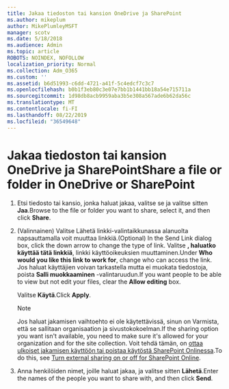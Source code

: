 ```yaml
---
title: Jakaa tiedoston tai kansion OneDrive ja SharePoint
ms.author: mikeplum
author: MikePlumleyMSFT
manager: scotv
ms.date: 5/18/2018
ms.audience: Admin
ms.topic: article
ROBOTS: NOINDEX, NOFOLLOW
localization_priority: Normal
ms.collection: Adm_O365
ms.custom: ''
ms.assetid: b6d51993-c6dd-4721-a41f-5c4edcf7c3c7
ms.openlocfilehash: b0b1f3eb80c3e07e7bb1b1441bb18a54e715711a
ms.sourcegitcommit: 1d98db8acb9959aba3b5e308a567ade6b62da56c
ms.translationtype: MT
ms.contentlocale: fi-FI
ms.lasthandoff: 08/22/2019
ms.locfileid: "36549648"
---
```

# <a name="share-a-file-or-folder-in-onedrive-or-sharepoint"></a><span data-ttu-id="531a1-102">Jakaa tiedoston tai kansion OneDrive ja SharePoint</span><span class="sxs-lookup"><span data-stu-id="531a1-102">Share a file or folder in OneDrive or SharePoint</span></span>

1. <span data-ttu-id="531a1-103">Etsi tiedosto tai kansio, jonka haluat jakaa, valitse se ja valitse sitten **Jaa**.</span><span class="sxs-lookup"><span data-stu-id="531a1-103">Browse to the file or folder you want to share, select it, and then click **Share**.</span></span>
    
2. <span data-ttu-id="531a1-104">(Valinnainen) Valitse Lähetä linkki-valintaikkunassa alanuolta napsauttamalla voit muuttaa linkkiä.</span><span class="sxs-lookup"><span data-stu-id="531a1-104">(Optional) In the Send Link dialog box, click the down arrow to change the type of link.</span></span> <span data-ttu-id="531a1-105">Valitse **, haluatko käyttää tätä linkkiä**, linkki käyttöoikeuksien muuttaminen.</span><span class="sxs-lookup"><span data-stu-id="531a1-105">Under **Who would you like this link to work for**, change who can access the link.</span></span> <span data-ttu-id="531a1-106">Jos haluat käyttäjien voivan tarkastella mutta ei muokata tiedostoja, poista **Salli muokkaaminen** -valintaruudun.</span><span class="sxs-lookup"><span data-stu-id="531a1-106">If you want people to be able to view but not edit your files, clear the **Allow editing** box.</span></span> 
    
    <span data-ttu-id="531a1-107">Valitse **Käytä**.</span><span class="sxs-lookup"><span data-stu-id="531a1-107">Click **Apply**.</span></span>
    
    > [!NOTE]
    > <span data-ttu-id="531a1-108">Jos haluat jakamisen vaihtoehto ei ole käytettävissä, sinun on Varmista, että se sallitaan organisaation ja sivustokokoelman.</span><span class="sxs-lookup"><span data-stu-id="531a1-108">If the sharing option you want isn't available, you need to make sure it's allowed for your organization and for the site collection.</span></span> <span data-ttu-id="531a1-109">Voit tehdä tämän, on [ottaa ulkoiset jakamisen käyttöön tai poistaa käytöstä SharePoint Onlinessa](https://go.microsoft.com/fwlink/?linkid=866426).</span><span class="sxs-lookup"><span data-stu-id="531a1-109">To do this, see [Turn external sharing on or off for SharePoint Online](https://go.microsoft.com/fwlink/?linkid=866426).</span></span> 
  
3. <span data-ttu-id="531a1-110">Anna henkilöiden nimet, joille haluat jakaa, ja valitse sitten **Lähetä**.</span><span class="sxs-lookup"><span data-stu-id="531a1-110">Enter the names of the people you want to share with, and then click **Send**.</span></span>
    

